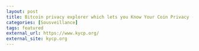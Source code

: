 ```yaml
---
layout: post
title: Bitcoin privacy explorer which lets you Know Your Coin Privacy - KYCP
categories: [Sousveillance]
tags: featured
external_url: https://www.kycp.org/
external_site: kycp.org
---
```

